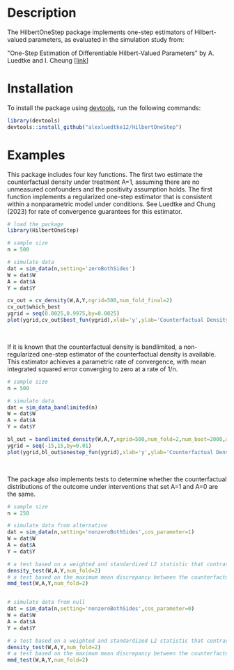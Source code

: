 <!--
---
title: "HilbertOneStep R Package"
output: rmarkdown::github_document
---
-->



# Description

The HilbertOneStep package implements one-step estimators of Hilbert-valued parameters, as evaluated in the simulation study from:

"One-Step Estimation of Differentiable Hilbert-Valued Parameters" by A. Luedtke and I. Cheung [[link](https://arxiv.org/abs/XXXXXXXX)]

# Installation

To install the package using [devtools](https://www.rstudio.com/products/rpackages/devtools/), run the following commands:


```r
library(devtools)
devtools::install_github("alexluedtke12/HilbertOneStep")
```

# Examples

This package includes four key functions. The first two estimate the counterfactual density under treatment A=1, assuming there are no unmeasured confounders and the positivity assumption holds. The first function implements a regularized one-step estimator that is consistent within a nonparametric model under conditions. See Luedtke and Chung (2023) for rate of convergence guarantees for this estimator.

```r
# load the package
library(HilbertOneStep)

# sample size
n = 500

# simulate data
dat = sim_data(n,setting='zeroBothSides')
W = dat$W
A = dat$A
Y = dat$Y

cv_out = cv_density(W,A,Y,ngrid=500,num_fold_final=2)
cv_out$which_best
ygrid = seq(0.0025,0.9975,by=0.0025)
plot(ygrid,cv_out$best_fun(ygrid),xlab='y',ylab='Counterfactual Density Estimate',type='l')
```
<br>

If it is known that the counterfactual density is bandlimited, a non-regularized one-step estimator of the counterfactual density is available. This estimator achieves a parametric rate of convergence, with mean integrated squared error converging to zero at a rate of 1/n.

```r
# sample size
n = 500

# simulate data
dat = sim_data_bandlimited(n)
W = dat$W
A = dat$A
Y = dat$Y

bl_out = bandlimited_density(W,A,Y,ngrid=500,num_fold=2,num_boot=2000,alpha=seq(0.01,0.99,by=0.01),b=2)
ygrid = seq(-15,15,by=0.01)
plot(ygrid,bl_out$onestep_fun(ygrid),xlab='y',ylab='Counterfactual Density Estimate',type='l')
```
<br>

The package also implements tests to determine whether the counterfactual distributions of the outcome under interventions that set A=1 and A=0 are the same.

```r
# sample size
n = 250

# simulate data from alternative
dat = sim_data(n,setting='nonzeroBothSides',cos_parameter=1)
W = dat$W
A = dat$A
Y = dat$Y

# a test based on a weighted and standardized L2 statistic that contrasts the counterfactual density functions under A=1 and A=0
density_test(W,A,Y,num_fold=2)
# a test based on the maximum mean discrepancy between the counterfactual distributions under A=1 and A=0
mmd_test(W,A,Y,num_fold=2)


# simulate data from null
dat = sim_data(n,setting='nonzeroBothSides',cos_parameter=0)
W = dat$W
A = dat$A
Y = dat$Y

# a test based on a weighted and standardized L2 statistic that contrasts the counterfactual density functions under A=1 and A=0
density_test(W,A,Y,num_fold=2)
# a test based on the maximum mean discrepancy between the counterfactual distributions under A=1 and A=0
mmd_test(W,A,Y,num_fold=2)
```
